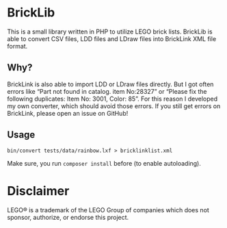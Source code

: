 BrickLib
========

This is a small library written in PHP to utilize LEGO brick lists. BrickLib is able to convert CSV files, LDD files and 
LDraw files into BrickLink XML file format.

Why?
----

BrickLink is also able to import LDD or LDraw files directly. But I got often errors like “Part not found in catalog. 
item No:28327” or “Please fix the following duplicates: Item No: 3001, Color: 85”. For this reason I developed my own
converter, which should avoid those errors. If you still get errors on BrickLink, please open an issue on GitHub!

Usage
-----

    bin/convert tests/data/rainbow.lxf > bricklinklist.xml
    
Make sure, you run `composer install` before (to enable autoloading).


Disclaimer
==========

LEGO® is a trademark of the LEGO Group of companies which does not sponsor, authorize, or endorse this project.
